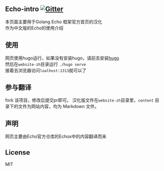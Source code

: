 ## Echo-intro [![Gitter](https://badges.gitter.im/Laily123/echo-intro.svg)](https://gitter.im/Laily123/echo-intro?utm_source=badge&utm_medium=badge&utm_campaign=pr-badge)
本页面主要用于Golang Echo 框架官方首页的汉化  
作为中文版的Echo的使用介绍

## 使用
网页使用hugo运行，如果没有安装hugo，请前去安装[hugo](https://gohugo.io/)  
然后在`website-zh`目录运行 `./hugo serve`  
接着去浏览器访问`loalhost:1313`就可以了  

## 参与翻译
fork 该项目，修改后提交pr即可。
汉化版文件在`website-zh`目录里，`content` 目录下的文件为网站内容，均为 Markdown 文件。

## 声明
网页主要由Echo官方仓库的Echox中的内容翻译而来

## License
MIT 

